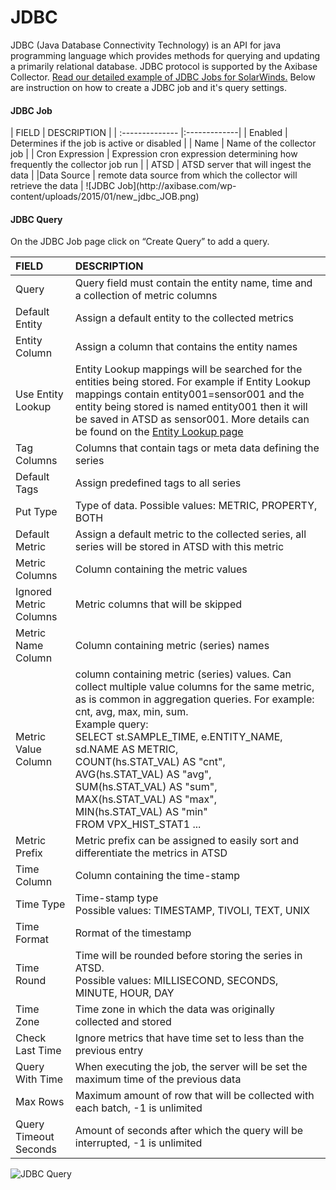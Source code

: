 # JDBC

JDBC (Java Database Connectivity Technology) is an API for java programming language which provides methods for querying and updating a primarily relational database. JDBC protocol is supported by the Axibase Collector. [Read our detailed example of JDBC Jobs for SolarWinds.](/products/axibase-time-series-database/writing-data/collector/solarwinds/ "SolarWinds") Below are instruction on how to create a JDBC job and it's query settings.
<h4>JDBC Job</h4>
| FIELD           | DESCRIPTION |
| :-------------- |:-------------| 
| Enabled         | Determines if the job is active or disabled |
| Name            | Name of the collector job |
| Cron Expression | Expression	cron expression determining how frequently the collector job run | 
| ATSD            | ATSD server that will ingest the data |
|Data Source      | remote data source from which the collector will retrieve the data |
![JDBC Job](http://axibase.com/wp-content/uploads/2015/01/new_jdbc_JOB.png)
<h4>JDBC Query</h4>
On the JDBC Job page click on “Create Query” to add a query.

| FIELD              | DESCRIPTION  |
| :----------------- |:-------------| 
| Query           | Query field must contain the entity name, time and a collection of metric columns |
| Default Entity  | Assign a default entity to the collected metrics |
| Entity Column   | Assign a column that contains the entity names | 
| Use Entity Lookup | Entity Lookup mappings will be searched for the entities being stored. For example if Entity Lookup mappings contain entity001=sensor001 and the entity being stored is named entity001 then it will be saved in ATSD as sensor001. More details can be found on the [Entity Lookup page](/products/axibase-time-series-database/download-atsd/administration/entity-lookup/ "Entity Lookup") |
| Tag Columns     | Columns that contain tags or meta data defining the series |
| Default Tags    | Assign predefined tags to all series |
| Put Type        | Type of data. Possible values: METRIC, PROPERTY, BOTH |
| Default Metric  | Assign a default metric to the collected series, all series will be stored in ATSD with this metric |
| Metric Columns  | Column containing the metric values |
| Ignored Metric Columns | Metric columns that will be skipped |
| Metric Name Column | Column containing metric (series) names |
| Metric Value Column | column containing metric (series) values. Can collect multiple value columns for the same metric, as is common in aggregation queries. For example: cnt, avg, max, min, sum. <br> Example query: <br> SELECT st.SAMPLE_TIME, e.ENTITY_NAME, sd.NAME AS METRIC, <br> COUNT(hs.STAT_VAL) AS "cnt", <br> AVG(hs.STAT_VAL) AS "avg", <br> SUM(hs.STAT_VAL) AS "sum", <br> MAX(hs.STAT_VAL) AS "max", <br> MIN(hs.STAT_VAL) AS "min" <br> FROM VPX_HIST_STAT1 ...|
| Metric Prefix | Metric prefix can be assigned to easily sort and differentiate the metrics in ATSD |
| Time Column | Column containing the time-stamp |
| Time Type | Time-stamp type <br> Possible values: TIMESTAMP, TIVOLI, TEXT, UNIX |
| Time Format | Rormat of the timestamp | 
| Time Round | Time will be rounded before storing the series in ATSD. <br> Possible values: MILLISECOND, SECONDS, MINUTE, HOUR, DAY |
| Time Zone | Time zone in which the data was originally collected and stored |
| Check Last Time | Ignore metrics that have time set to less than the previous entry |
| Query With Time | When executing the job, the server will be set the maximum time of the previous data |
| Max Rows | Maximum amount of row that will be collected with each batch, -1 is unlimited |
| Query Timeout Seconds| Amount of seconds after which the query will be interrupted, -1 is unlimited |

![JDBC Query](http://axibase.com/wp-content/uploads/2015/01/JDBC_query.png)




